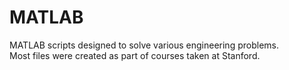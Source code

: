 # MATLAB

MATLAB scripts designed to solve various engineering problems.  
Most files were created as part of courses taken at Stanford.
